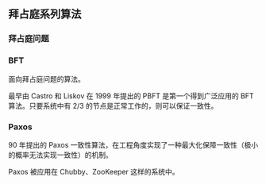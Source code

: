 ## 拜占庭系列算法

### 拜占庭问题

### BFT
面向拜占庭问题的算法。

最早由 Castro 和 Liskov 在 1999 年提出的 PBFT 是第一个得到广泛应用的 BFT 算法。只要系统中有 2/3 的节点是正常工作的，则可以保证一致性。

### Paxos

90 年提出的 Paxos 一致性算法，在工程角度实现了一种最大化保障一致性（极小的概率无法实现一致性）的机制。

Paxos 被应用在 Chubby、ZooKeeper 这样的系统中。
